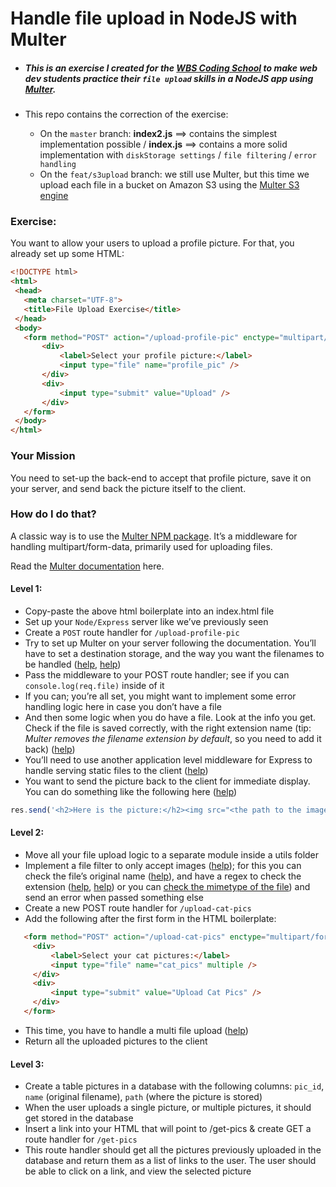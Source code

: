 # Handle file upload in NodeJS with Multer

- ##### This is an exercise I created for the [WBS Coding School](https://www.wbscodingschool.com/) to make web dev students practice their `file upload` skills in a NodeJS app using [Multer](https://www.npmjs.com/package/multer).


- This repo contains the correction of the exercise:
    - On the `master` branch: **index2.js** ==> contains the simplest implementation possible / **index.js** ==> contains a more solid implementation with `diskStorage settings` / `file filtering` / `error handling`
    - On the `feat/s3upload` branch: we still use Multer, but this time we upload each file in a bucket on Amazon S3 using the [Multer S3 engine](https://www.npmjs.com/package/multer-s3)

### Exercise:

You want to allow your users to upload a profile picture. For that, you already set up some HTML:

```html
<!DOCTYPE html>
<html>
 <head>
   <meta charset="UTF-8">
   <title>File Upload Exercise</title>
 </head>
 <body>
   <form method="POST" action="/upload-profile-pic" enctype="multipart/form-data">
       <div>
           <label>Select your profile picture:</label>
           <input type="file" name="profile_pic" />
       </div>
       <div>
           <input type="submit" value="Upload" />
       </div>
   </form>
 </body>
</html>
```

### Your Mission
You need to set-up the back-end to accept that profile picture, save it on your server, and send back the picture itself to the client.

### How do I do that?

A classic way is to use the [Multer NPM package](https://www.npmjs.com/package/multer). It’s a middleware for handling multipart/form-data, primarily used for uploading files.

Read the [Multer documentation](https://www.npmjs.com/package/multer) here.

#### Level 1:
- Copy-paste the above html boilerplate into an index.html file
- Set up your `Node/Express` server like we’ve previously seen
- Create a `POST` route handler for `/upload-profile-pic`
- Try to set up Multer on your server following the documentation. You’ll have to set a destination storage, and the way you want the filenames to be handled ([help](https://www.npmjs.com/package/multer#diskstorage), [help](https://medium.com/dataseries/configuring-express-multer-middleware-and-checking-file-information-497dc7af9eea))
- Pass the middleware to your POST route handler; see if you can `console.log(req.file)` inside of it
- If you can; you’re all set, you might want to implement some error handling logic here in case you don’t have a file
- And then some logic when you do have a file. Look at the info you get. Check if the file is saved correctly, with the right extension name (tip: _Multer removes the filename extension by default_, so you need to add it back) ([help](https://nodejs.org/api/path.html#path_path_extname_path))
- You’ll need to use another application level middleware for Express to handle serving static files to the client ([help](https://expressjs.com/en/starter/static-files.html))
- You want to send the picture back to the client for immediate display. You can do something like the following here ([help](https://expressjs.com/en/api.html#res.send)) 
```js
res.send('<h2>Here is the picture:</h2><img src="<the path to the image on your server>" alt="something"/>')
``` 

#### Level 2:
- Move all your file upload logic to a separate module inside a utils folder
- Implement a file filter to only accept images ([help](https://www.npmjs.com/package/multer#filefilter)); for this you can check the file’s original name ([help](https://www.npmjs.com/package/multer#api)), and have a regex to check the extension ([help](https://www.regextester.com/?fam=116725), [help](https://developer.mozilla.org/en-US/docs/Web/JavaScript/Reference/Global_Objects/String/match)) or you can [check the mimetype of the file](https://www.npmjs.com/package/multer#api)) and send an error when passed something else
- Create a new POST route handler for `/upload-cat-pics`
- Add the following after the first form in the HTML boilerplate:

```html
   <form method="POST" action="/upload-cat-pics" enctype="multipart/form-data">
     <div>
         <label>Select your cat pictures:</label>
         <input type="file" name="cat_pics" multiple />
     </div>
     <div>
         <input type="submit" value="Upload Cat Pics" />
     </div>
   </form>
```
- This time, you have to handle a multi file upload ([help](https://www.npmjs.com/package/multer#arrayfieldname-maxcount))
- Return all the uploaded pictures to the client

#### Level 3:
- Create a table pictures in a database with the following columns: `pic_id`, `name` (original filename), `path` (where the picture is stored)
- When the user uploads a single picture, or multiple pictures, it should get stored in the database
- Insert a link into your HTML that will point to /get-pics & create GET a route handler for `/get-pics`
- This route handler should get all the pictures previously uploaded in the database and return them as a list of links to the user. The user should be able to click on a link, and view the selected picture
